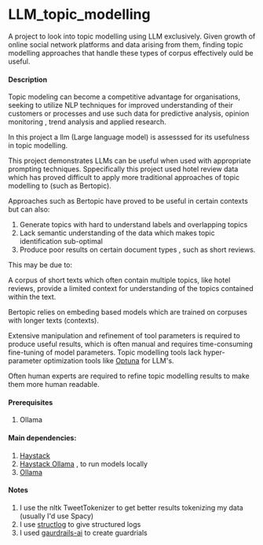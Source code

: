# LLM_topic_modelling
A project to look into topic modelling using LLM exclusively. Given growth of online social network platforms and data arising from them, finding topic modelling approaches that handle these types of corpus effectively ould be useful.

#### Description
Topic modeling can become a competitive advantage for organisations, seeking to utilize NLP techniques for improved understanding of their customers or processes and use such data for predictive analysis, opinion monitoring ,  trend analysis and applied research.

In this project a llm (Large language model) is assesssed for its usefulness in topic modelling.

This project demonstrates LLMs can be useful when  used with appropriate prompting techniques. Sppecifically this project used hotel review data which has proved difficult to apply more traditional approaches of topic modelling to (such as Bertopic).

Approaches such as Bertopic have proved to be useful in certain contexts but can also:
1. Generate topics with hard to understand labels and  overlapping topics
2. Lack semantic understanding of the data which makes topic identification sub-optimal
3. Produce poor results on certain document types , such as short reviews.

This may be due to:

A corpus of short texts which often contain multiple topics, like hotel reviews, 
provide a limited context for understanding of the topics contained within the text. 

Bertopic relies on embeding based models which are trained on corpuses with longer texts (contexts).

Extensive  manipulation and refinement of tool parameters is required to produce useful results, which is often manual and requires time-consuming fine-tuning of model parameters. Topic modelling tools lack hyper-parameter optimization tools like [Optuna](https://optuna.org/) for LLM's.

Often human experts are required to refine topic modelling results to make them more human readable.

#### Prerequisites

1. Ollama

#### Main dependencies:

1. [Haystack](https://haystack.deepset.ai/)
2. [Haystack Ollama](https://haystack.deepset.ai/integrations/ollama) , to run models locally
3. [Ollama](https://github.com/ollama/ollama)

#### Notes
1. I use the nltk TweetTokenizer to get better results tokenizing my data (usually I'd use Spacy)
2. I use [structlog](https://www.structlog.org/en/stable/) to give structured logs
3. I used [gaurdrails-ai](https://www.guardrailsai.com/) to create guardrials